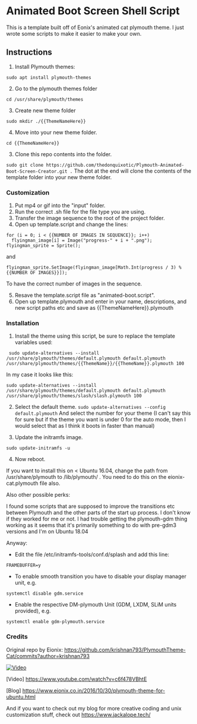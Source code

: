 # Animated Boot Screen Shell Script

This is a template built off of Eonix's animated cat plymouth theme. I just wrote some scripts to make it easier to make your own. 


## Instructions 

1. Install Plymouth themes:

`sudo apt install plymouth-themes`

2. Go to the plymouth themes folder

`
cd /usr/share/plymouth/themes
`

3. Create new theme folder

`
sudo mkdir ./{{ThemeNameHere}}
`

4. Move into your new theme folder.

`
cd {{ThemeNameHere}}
`

3. Clone this repo contents into the folder.

`
sudo git clone https://github.com/thedonquixotic/Plymouth-Animated-Boot-Screen-Creator.git .
`
The dot at the end will clone the contents of the template folder into your new theme folder. 

### Customization

1. Put mp4 or gif into the "input" folder. 
2. Run the correct .sh file for the file type you are using. 
3. Transfer the image sequence to the root of the project folder.
4. Open up template.script and change the lines:
```
for (i = 0; i < {{NUMBER OF IMAGES IN SEQUENCE}}; i++)
  flyingman_image[i] = Image("progress-" + i + ".png");
flyingman_sprite = Sprite();
```
and 
```
flyingman_sprite.SetImage(flyingman_image[Math.Int(progress / 3) % {{NUMBER OF IMAGES}}]);
```
To have the correct number of images in the sequence. 

5. Resave the template.script file as "animated-boot.script". 
6. Open up template.plymouth and enter in your name, descriptions, and new script paths etc and save as {{ThemeNameHere}}.plymouth

### Installation
1. Install the theme using this script, be sure to replace the template variables used:

```
 sudo update-alternatives --install /usr/share/plymouth/themes/default.plymouth default.plymouth /usr/share/plymouth/themes/{{ThemeName}}/{{ThemeName}}.plymouth 100
```
In my case it looks like this:
```
sudo update-alternatives --install /usr/share/plymouth/themes/default.plymouth default.plymouth /usr/share/plymouth/themes/slash/slash.plymouth 100
```

2. Select the default theme.
`sudo update-alternatives --config default.plymouth`
And select the number for your theme (I can't say this for sure but if the theme you want is under 0 for the auto mode, then I would select that as I think it boots in faster than manual)

3. Update the initramfs image.

`
sudo update-initramfs -u
`

4. Now reboot.

If you want to install this on < Ubuntu 16.04, change the path from /usr/share/plymouth to /lib/plymouth/ . You need to do this on the eionix-cat.plymouth file also.

Also other possible perks:

I found some scripts that are supposed to improve the transitions etc between Plymouth and the other parts of the start up process. I don't know if they worked for me or not. I had trouble getting the plymouth-gdm thing working as it seems that it's primarily something to do with pre-gdm3 versions and I'm on Ubuntu 18.04

Anyway:

- Edit the file /etc/initramfs-tools/conf.d/splash and add this line:

`
FRAMEBUFFER=y
`

- To enable smooth transition you have to disable your display manager unit, e.g.

`
systemctl disable gdm.service
`

- Enable the respective DM-plymouth Unit (GDM, LXDM, SLiM units provided), e.g.

`
systemctl enable gdm-plymouth.service
`




### Credits
Original repo by Eionix: https://github.com/krishnan793/PlymouthTheme-Cat/commits?author=krishnan793

[![Video](https://4.bp.blogspot.com/-gG0MBGjEE9M/WBYXrOGrVGI/AAAAAAAABVE/auGpLRYf7jor4hu3jurYGcjaVBapHyAVACLcB/s320/8998adc40112985a8f29cf414925d390.gif)](https://www.youtube.com/watch?v=c6f478VBhtE)


[Video] https://www.youtube.com/watch?v=c6f478VBhtE

[Blog] https://www.eionix.co.in/2016/10/30/plymouth-theme-for-ubuntu.html

And if you want to check out my blog for more creative coding and unix customization stuff, check out https://www.jackalope.tech/
